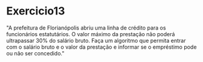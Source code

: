 # Exercicio13
"A prefeitura de Florianópolis abriu uma linha de crédito para os funcionários estatutários. O valor máximo da prestação não poderá ultrapassar 30% do salário bruto. Faça um algoritmo que permita entrar com o salário bruto e o valor da prestação e informar se o empréstimo pode ou não ser concedido."
